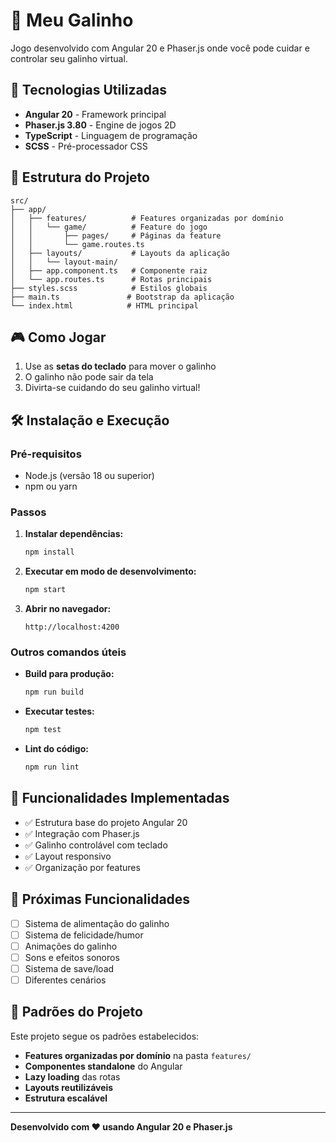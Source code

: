 # 🐔 Meu Galinho

Jogo desenvolvido com Angular 20 e Phaser.js onde você pode cuidar e controlar seu galinho virtual.

## 🚀 Tecnologias Utilizadas

- **Angular 20** - Framework principal
- **Phaser.js 3.80** - Engine de jogos 2D
- **TypeScript** - Linguagem de programação
- **SCSS** - Pré-processador CSS

## 📁 Estrutura do Projeto

```
src/
├── app/
│   ├── features/          # Features organizadas por domínio
│   │   └── game/          # Feature do jogo
│   │       ├── pages/     # Páginas da feature
│   │       └── game.routes.ts
│   ├── layouts/           # Layouts da aplicação
│   │   └── layout-main/
│   ├── app.component.ts   # Componente raiz
│   └── app.routes.ts      # Rotas principais
├── styles.scss            # Estilos globais
├── main.ts               # Bootstrap da aplicação
└── index.html            # HTML principal
```

## 🎮 Como Jogar

1. Use as **setas do teclado** para mover o galinho
2. O galinho não pode sair da tela
3. Divirta-se cuidando do seu galinho virtual!

## 🛠️ Instalação e Execução

### Pré-requisitos
- Node.js (versão 18 ou superior)
- npm ou yarn

### Passos

1. **Instalar dependências:**
   ```bash
   npm install
   ```

2. **Executar em modo de desenvolvimento:**
   ```bash
   npm start
   ```

3. **Abrir no navegador:**
   ```
   http://localhost:4200
   ```

### Outros comandos úteis

- **Build para produção:**
  ```bash
  npm run build
  ```

- **Executar testes:**
  ```bash
  npm test
  ```

- **Lint do código:**
  ```bash
  npm run lint
  ```

## 🎯 Funcionalidades Implementadas

- ✅ Estrutura base do projeto Angular 20
- ✅ Integração com Phaser.js
- ✅ Galinho controlável com teclado
- ✅ Layout responsivo
- ✅ Organização por features

## 🔄 Próximas Funcionalidades

- [ ] Sistema de alimentação do galinho
- [ ] Sistema de felicidade/humor
- [ ] Animações do galinho
- [ ] Sons e efeitos sonoros
- [ ] Sistema de save/load
- [ ] Diferentes cenários

## 📝 Padrões do Projeto

Este projeto segue os padrões estabelecidos:

- **Features organizadas por domínio** na pasta `features/`
- **Componentes standalone** do Angular
- **Lazy loading** das rotas
- **Layouts reutilizáveis**
- **Estrutura escalável**

---

**Desenvolvido com ❤️ usando Angular 20 e Phaser.js**